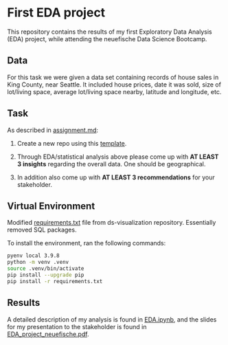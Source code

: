 # First EDA project

This repository contains the results of my first Exploratory Data Analysis (EDA) project, while attending the neuefische Data Science Bootcamp.

## Data
For this task we were given a data set containing records of house sales in King County, near Seattle. It included house prices, date it was sold, size of lot/living space, average lot/living space nearby, latitude and longitude, etc.

## Task
As described in [assignment.md](assignment.md):
1. Create a new repo using this [template](hhttps://github.com/neuefische/ds-eda-project-template).

2. Through EDA/statistical analysis above please come up with **AT LEAST 3 insights** regarding the overall data. One should be geographical.

3. In addition also come up with **AT LEAST 3 recommendations** for your stakeholder.

## Virtual Environment

Modified [requirements.txt](requirements.txt) file from ds-visualization repository. Essentially removed SQL packages. 

To install the environment, ran the following commands:

```Bash
pyenv local 3.9.8
python -m venv .venv
source .venv/bin/activate
pip install --upgrade pip
pip install -r requirements.txt
```

## Results

A detailed description of my analysis is found in [EDA.ipynb](EDA.ipynb), and the slides for my presentation to the stakeholder is found in [EDA_project_neuefische.pdf](EDA_project_neuefische.pdf).
